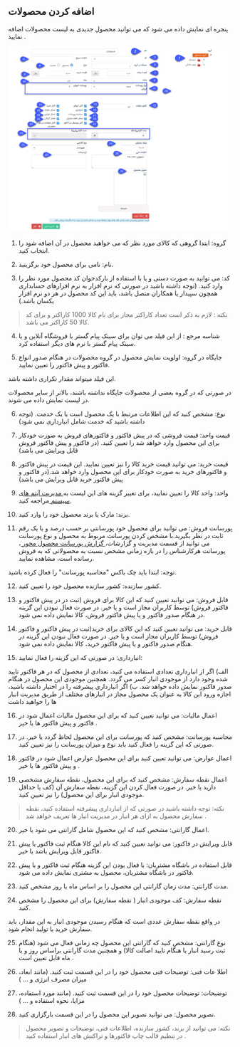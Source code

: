 ﻿## اضافه کردن محصولات

پنجره ای نمایش داده می شود که می توانید محصول جدیدی به لیست محصولات اضافه نمایید .

![](product1.png)
 
1. گروه: ابتدا گروهی که کالای مورد نظر که می خواهید محصول  در آن اضافه شود را انتخاب کنید.

2. نام: نامی برای محصول خود برگزینید.

3. کد: می توانید به صورت دستی و یا با استفاده از بارکدخوان کد محصول مورد نظر را وارد کنید. (توجه داشته باشید در صورتی که نرم افزار به نرم افزارهای حسابداری همچون سپیدار یا همکاران متصل باشد، باید این کد محصول در هر دو نرم افزار یکسان باشد.)

> نکته : لازم به ذکر است تعداد کاراکتر مجاز برای نام کالا 1000 کاراکتر و برای کد کالا 50 کاراکتر می باشد. 



4. شناسه مرجع : از این فیلد می توان برای سینک پیام گستر با فروشگاه آنلاین و یا سینک پیام گستر با نرم های دیگر استفاده کرد.

 5. جایگاه در گروه: اولویت نمایش محصول در گروه محصولات در هنگام صدور انواع فاکتور و پیش فاکتور را تعیین نمایید.

این فیلد میتواند مقدار تکراری داشته باشد.

 در صورتی که در گروه بعضی از محصولات جایگاه نداشته باشند، بالاتر از سایر محصولات در لیست نمایش داده می  شوند. 


6. نوع: مشخص کنید که این اطلاعات مرتبط با یک محصول است یا یک خدمت. (توجه داشته باشید که  خدمت شامل انبارداری نمی شود)

7. قیمت واحد: قیمت فروشی که در پیش فاکتور و فاکتورهای فروش به صورت خودکار برای این محصول وارد خواهد شد را تعیین کنید. (در فاکتور و پیش فاکتور فروش قابل ویرایش می باشد)

8. قیمت خرید: می توانید قیمت خرید کالا را نیز تعیین نمایید. این قیمت در پیش فاکتور و فاکتورهای خرید به صورت خودکار برای این محصول وارد خواهد شد.(در فاکتور و پیش فاکتور خرید قابل ویرایش می باشد)

9. واحد: واحد کالا را تعیین نمایید، برای تغییر گزینه های این لیست به[ مدیریت آیتم های سیستم ](https://github.com/1stco/PayamGostarDocs/blob/master/help%202.5.4/Basic-Information/Management-of-system-items/Management-of-system-items.md)مراجعه کنید.

10. برند: مارک یا برند محصول خود را وارد کنید.

11. پورسانت فروش:  می توانید برای محصول خود پورسانتی بر حسب درصد و یا یک رقم ثابت در نظر بگیرید.با مشخص کردن پورسانت مربوط به محصول و نوع پورسانت می توانید از قسمت مدیریت و گزارشات،[ گزارش پورسانت محصول محور ](https://github.com/1stco/PayamGostarDocs/blob/master/help%202.5.4/Management-and-reports/Sales-reports/Payroll-calculation/Product-centric-commission/Product-centric-commission.md)، پورسانت هرکارشناس را در بازه زمانی مشخص نسبت به محصولاتی که به فروش رسانده است، مشاهده نمایید.

توجه: ابتدا باید چک باکس "محاسبه پورسانت" را فعال کرده باشید.

12. کشور سازنده: کشور سازنده محصول خود را تعیین کنید.

13. قابل فروش: می توانید تعیین کنید که این کالا برای فروش (ثبت در در پیش فاکتور و فاکتور فروش) توسط کاربران مجاز است و یا خیر. در صورت فعال نبودن این گزینه در هنگام صدور فاکتور و یا پیش فاکتور فروش، کالا نمایش داده نمی شود.

14. قابل خرید: می توانید تعیین کنید که این کالای برای خرید(ثبت در پیش فاکتور و فاکتور فروش) توسط کاربران مجاز است و یا خیر. در صورت فعال نبودن این گزینه در هنگام صدور فاکتور و یا پیش فاکتور خرید، کالا نمایش داده نمی شود.

15. انبارداری: در صورتی که این گزینه را فعال نمایید:

الف) اگر از انبارداری تعدادی استفاده می کنید، تعدادی از محصول  که در هر فاکتور تایید شده وجود دارد از موجودی انبار کسر می گردد. همچنین موجودی این محصول در هنگام صدور فاکتور نمایش داده خواهد شد.
ب) اگر انبارداری پیشرفته را در اختیار داشته باشید، اجازه ورود این کالا به عنوان یک محصول مجاز در انبارهای مختلف از طریق مدیریت انبار ها را خواهید داشت

16. اعمال مالیات: می توانید تعیین کنید که  برای این محصول مالیات اعمال شود در فاکتور و  پیش فاکتور ها یا خیر .

17. محاسبه پورسانت: مشخص کنید که پورسانت برای این محصول لحاظ گردد یا خیر. در صورتی که این گزینه را فعال کنید باید نوع و میزان پورسانت را نیز تعیین کنید.

18. اعمال عوارض:  می توانید تعیین کنید  برای این محصول عوارض اعمال شود در فاکتور و  پیش فاکتور ها یا خیر .

19. اعمال نقطه سفارش: مشخص کنید که برای این محصول، نقطه سفارش مشخصی دارید یا خیر. در صورت فعال کردن این گزینه، نقطه سفارش آن (کف یا حداقل موجودی انبار برای این محصول) را نیز تعیین کنید.

> نکته: توجه داشته باشید در صورتی که از انبارداری پیشرفته استفاده کنید، نقطه سفارش محصول به ازای هر انبار در مدیریت انبار ها تعریف خواهد شد . 

20. اعمال گارانتی: مشخص کنید که این محصول شامل گارانتی می شود یا خیر.

21. قابل ویرایش در فاکتور: می توانید تعیین کنید که نام این کالا هنگام ثبت فاکتور یا پیش فاکتور قابل ویرایش باشد یا خیر.

22. قابل استفاده در باشگاه مشتریان: با فعال بودن این گزینه هنگام ثبت فاکتور و یا پیش فاکتور در باشگاه مشتریان، محصول به مشتری نمایش داده می شود.

23.  مدت گارانتی: مدت زمان گارانتی این محصول را بر اساس ماه یا روز مشخص کنید.

24. نقطه سفارش: کف موجودی انبار ( نقطه سفارش) برای این محصول را مشخص کنید.

در واقع نقطه سفارش عددی است که هنگام رسیدن موجودی انبار به این مقدار، باید سفارش خرید یا تولید انجام شود. 

25. نوع گارانتی: مشخص کنید که گارانتی این محصول چه زمانی فعال می شود (هنگام ثبت رسید انبار یا هنگام تایید اصالت کالا) و همچنین مدت گارانتی براساس روز و یا ماه قابل تعیین است .

26. اطلا عات فنی: توضیحات فنی محصول خود را در این قسمت ثبت کنید. (مانند ابعاد، میزان مصرف انرژی و ... )

27. توضیحات: توضیحات محصول خود را در این قسمت ثبت کنید. (مانند مورد استفاده، مزایا، نحوه استفاده و ... )

28. تصویر محصول: می توانید تصویر این محصول را در این قسمت بارگزاری کنید.
 
 
> نکته: می توانید از برند، کشور سازنده، اطلاعات فنی، توضیحات و تصویر محصول در تنظیم قالب چاپ فاکتورها و تراکنش های انبار استفاده کنید .

